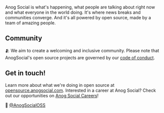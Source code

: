 Anog Social is what's happening, what people are talking about right now and what everyone in the world doing.
It's where news breaks and communities converge.
And it's all powered by open source, made by a team of amazing people.

## Community

🫂 We aim to create a welcoming and inclusive community. Please note that AnogSocial's open source projects are governed by our [code of conduct](https://anogsocial.com).

## Get in touch!

Learn more about what we're doing in open source at [opensource.anogsocial.com](https://opensource.anogsocial.dev).
Interested in a career at Anog Social? Check out our opportunities on [Anog Social Careers](https://careers.anogsocial.com/)!

👋  [@AnogSocialOSS](https://anogsocial.com/members/AnogSocialOSS)
